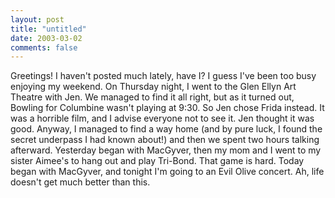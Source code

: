 ```yaml
---
layout: post
title: "untitled"
date: 2003-03-02
comments: false
---
```

Greetings! I haven't posted much lately, have I? I guess I've been too busy
enjoying my weekend. On Thursday night, I went to the Glen Ellyn Art Theatre
with Jen. We managed to find it all right, but as it turned out, Bowling for
Columbine wasn't playing at 9:30\. So Jen chose Frida instead. It was a
horrible film, and I advise everyone not to see it. Jen thought it was good.
Anyway, I managed to find a way home (and by pure luck, I found the secret
underpass I had known about!) and then we spent two hours talking afterward.
Yesterday began with MacGyver, then my mom and I went to my sister Aimee's to
hang out and play Tri-Bond. That game is hard. Today began with MacGyver, and
tonight I'm going to an Evil Olive concert. Ah, life doesn't get much better
than this.
